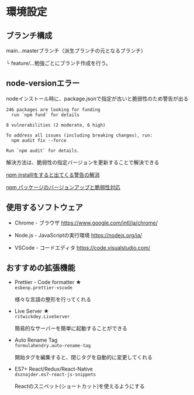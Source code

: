# 環境設定
## ブランチ構成
main...masterブランチ（派生ブランチの元となるブランチ）

└ feature/...勉強ごとにブランチ作成を行う。

## node-versionエラー
nodeインストール時に、package.jsonで指定が古いと脆弱性のため警告が出る
```
246 packages are looking for funding
  run `npm fund` for details

8 vulnerabilities (2 moderate, 6 high)

To address all issues (including breaking changes), run:
  npm audit fix --force

Run `npm audit` for details.
```
解決方法は、脆弱性の指定バージョンを更新することで解決できる

[npm installlをすると出てくる警告の解消](https://qiita.com/Aiga/items/8947b9bbc595872c789b)

[npm パッケージのバージョンアップと脆弱性対応](https://rinoguchi.net/2021/11/npm-version-up-and-fix-audit.html)


## 使用するソフトウェア
- Chrome - ブラウザ
https://www.google.com/intl/ja/chrome/

- Node.js - JavaScriptの実行環境
https://nodejs.org/ja/

- VSCode - コードエディタ
https://code.visualstudio.com/


## おすすめの拡張機能
- Prettier - Code formatter ★  
  `esbenp.prettier-vscode`

  様々な言語の整形を行ってくれる  

- Live Server ★  
  `ritwickdey.LiveServer`  

  簡易的なサーバーを簡単に起動することができる

- Auto Rename Tag  
  `formulahendry.auto-rename-tag`  

  開始タグを編集すると、閉じタグを自動的に変更してくれる

- ES7+ React/Redux/React-Native    
  `dsznajder.es7-react-js-snippets`  

  Reactのスニペット(ショートカット)を使えるようにする

